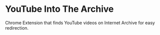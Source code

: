 # YouTube Into The Archive

Chrome Extension that finds YouTube videos on Internet Archive for easy redirection.